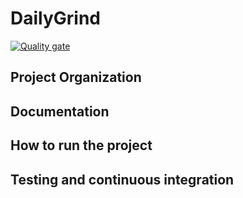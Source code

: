 # DailyGrind
[![Quality gate](https://sonarcloud.io/api/project_badges/quality_gate?project=ase-fs25_DailyGrind)](https://sonarcloud.io/summary/new_code?id=ase-fs25_DailyGrind)

## Project Organization

## Documentation

## How to run the project

## Testing and continuous integration
